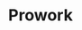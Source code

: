 ---
layout: projects
title: Prowork
show_collection: prowork
description: >
      Mes expériences stimulent ma curiosité et ma réflexion face aux défis techniques, créatifs et de gestion de projets complexes. Chaque expérience m'enrichit et me permet d'aller au-delà de mes acquis. Dans un monde digital en constante évolution, cette adaptabilité est essentielle pour créer des solutions innovantes et impactantes. Je suis ouvert à de nouveaux secteurs, chaque projet représentant une nouvelle opportunité de repousser les limites et d'offrir des prestations de services toujours plus adaptées.
no_groups: true
---